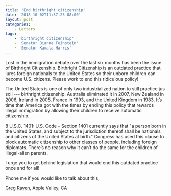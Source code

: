 ```yaml
---
title: 'End birthright citizenship'
date: '2018-10-02T11:57:25-08:00'
layout: post
categories:
    - Letters
tags:
    - 'birthright citizenship'
    - 'Senator Dianne Feinstein'
    - 'Senator Kamala Harris'
---
```


Lost in the immigration debate over the last six months has been the issue of Birthright Citizenship. Birthright Citizenship is an outdated practice that lures foreign nationals to the United States so their unborn children can become U.S. citizens. Please work to end this ridiculous policy!

The United States is one of only two industrialized nation to still practice jus soli --- birthright citizenship. Australia eliminated it in 2007, New Zealand in 2006, Ireland in 2005, France in 1993, and the United Kingdom in 1983. It’s time that America got with the times by ending this policy that rewards illegal immigration by allowing their children to receive automatic citizenship.

8 U.S.C. 1401: U.S. Code – Section 1401 currently says that "a person born in the United States, and subject to the jurisdiction thereof shall be nationals and citizens of the United States at birth." Congress has used this clause to block automatic citizenship to other classes of people, including foreign diplomats. There’s no reason why it can’t do the same for the children of illegal-alien parents.

I urge you to get behind legislation that would end this outdated practice once and for all!

Phone me if you would like to talk about this,

[Greg Raven](https://www.gregraven.org), Apple Valley, CA